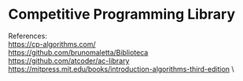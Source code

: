 # Competitive Programming Library

References: \
https://cp-algorithms.com/ \
https://github.com/brunomaletta/Biblioteca \
https://github.com/atcoder/ac-library \
https://mitpress.mit.edu/books/introduction-algorithms-third-edition \
